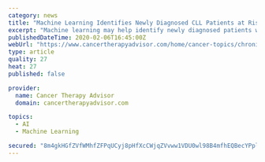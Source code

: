 ```yaml
---
category: news
title: "Machine Learning Identifies Newly Diagnosed CLL Patients at Risk for Certain Outcomes"
excerpt: "Machine learning may help identify newly diagnosed patients with CLL who are at risk for infection or treatment within 2 years of a diagnosis. A machine learning-based model may help identify newly diagnosed patients with chronic lymphocytic leukemia (CLL) who are at risk for infection or treatment within 2 years of a diagnosis, according to ..."
publishedDateTime: 2020-02-06T16:45:00Z
webUrl: "https://www.cancertherapyadvisor.com/home/cancer-topics/chronic-lymphocytic-leukemia/chronic-leukemia-cll-machine-learning-identifies-certain-outcome-risk/"
type: article
quality: 27
heat: 27
published: false

provider:
  name: Cancer Therapy Advisor
  domain: cancertherapyadvisor.com

topics:
  - AI
  - Machine Learning

secured: "8m4gkHGfZVfWMhfZFPqUCyj8pHfXcCWjqZVvww1VDU0wl98B4mfhEQBecYPplU04Dl9ZGD5IqtLYyoT1yVvKHcHDybPHYg7OHo1I4V25P3AMyj+nda1D7KF9+piJyxDMaj4yaH6osrozqn0NEEY1zMcjn+Rwl8GZQarqbU/qqj4ZSYO36LBLw7nfdXGkzfh4QXJZPlIXCjJjX7oRO1jPiwnCnHmRWoJMY60JCXSLqNT+6RrRyI9RBgid7+baV8lCXfpUqgKRIjE4ik3VLnKJVl83XC7leqPj05igf14BC1hO+bKJsDQ5cx4LZU0fWKMFLhHnRubTTlMg7Mtm4HhXAZsMBbRJcz8+ZySaTgXdljzofhhyZb7mgBO9voWlg79J1YT2jy6fCmZiU2YrJtS4hOrEJjrRvSXBughpR3IN6yp+ZPOwdVprROBL8F9kSutc/55b8hxWbNOTZtDnwH0vu7223Yv96MjJLUYEESRP/os=;JPutqjpu3TJUYYRAeyrg3Q=="
---
```


